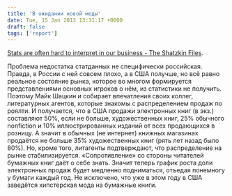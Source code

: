 ```yaml
---
title: 'В ожидании новой моды'
date: Tue, 15 Jan 2013 13:31:17 +0000
draft: false
tags: ['report']
---
```


[Stats are often hard to interpret in our business - The Shatzkin Files](http://www.idealog.com/blog/stats-are-often-hard-to-interpret-in-our-business/).

Проблема недостатка статданных не специфически российская. Правда, в России с ней совсем плохо, а в США получше, но всё равно реальное состояние рынка, которое во многом формируется представлениями основных игроков о нём, из статистики не получить. Поэтому Майк Шацкин и собирает впечатления своих коллег, литературных агентов, которые знакомы с распределением продаж по роялти. И получается, что в США продажи электронных книг (в экз.) составляют 50%, если не больше, художественных книг, 25% обычного nonfiction и 10% иллюстрированных изданий от всех продающихся в розницу. А значит в обычных (не интернет) книжных магазинах продаётся не больше 35% художественных книг (рять лет назад было 80%). Но, кроме того, литагенты подтверждают, что распределение на рынке стабилизируется. «Сопротивление» со стороны читателей бумажных книг даёт о себе знать. Значит теперь график роста доли электронных продаж будет медленно подниматься, отъедая понемногу у бумаги каждый год. Не исключено, что уже в этом году в США заведётся хипстерская мода на бумажные книги.